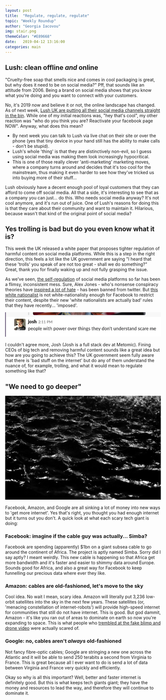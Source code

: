 ```yaml
---
layout: post
title:  "Regulate, regulate, regulate"
topic: "Weekly Roundup"
author: "Georgia Iacovou"
img: stair.png
themeColor: "#E89668"
date:   2019-04-12 13:16:00
categories: main
---
```


## Lush: clean offline *and* online

"Cruelty-free soap that smells nice and comes in cool packaging is great, but why does it need to be on social media?" Pff, that sounds like an attitude from 2006. Being a brand on social media shows that you know what you're doing and you want to connect with your customers.

No, it's 2019 now and believe it or not, the online landscape has changed. As of next week, [Lush UK are putting all their social media channels straight in the bin](https://www.instagram.com/lush/p/Bv_F76GFOZw/?utm_source=ig_share_sheet&igshid=16gblwnkf00sq). While one of my initial reactions was, "hey that's cool", my other reaction was "who do you think you are? Reactivate your facebook page NOW". Anyway, what does this mean?

- By next week you can talk to Lush via live chat on their site or over the phone (yes that tiny device in your hand still has the ability to make calls - don't be stupid).
- Lush's whole 'thing' is that they are distinctively non-evil, so I guess using social media was making them look increasingly hypocritical.
- This is one of those really clever 'anti-marketing' marketing moves, where a company turns around and decides that it's too cool for the mainstream, thus making it even harder to see how they've tricked us into buying more of their stuff...

Lush obviously have a decent enough pool of loyal customers that they can afford to come off social media. All that a side, it's interesting to see that as a company you can just... do this. Who needs social media anyway? It's not cool anymore, and it's run out of juice. One of Lush's reasons for doing this is that they care about their community and want to maintain it. Hilarious, because wasn't that kind of the original point of social media?

## Yes trolling is bad but do you even know what it is?

This week the UK released a white paper that proposes tighter regulation of harmful content on social media platforms. While this is a step in the right direction, this feels a lot like the UK government are saying "I heard that these 'trolls' you speak of are not too great - shall we do something?" Great, thank you for finally waking up and not fully grasping the issue. 

As we've seen, [the self-regulation](https://www.theverge.com/2019/2/25/18229714/cognizant-facebook-content-moderator-interviews-trauma-working-conditions-arizona) of social media platforms so far has been a flimsy, inconsistent mess. Sure, Alex Jones - who's nonsense conspiracy theories have [inspired a lot of hate](https://www.esquire.com/news-politics/a26339067/sandy-hook-parents-depose-alex-jones-parkland-anniversary/) - has been banned from twitter. But [this white nationalist](https://www.huffingtonpost.co.uk/entry/facebook-white-nationalism-faith-goldy-video_n_5ca37bade4b0f2df8669c196) is not white-nationalisty enough for Facebook to restrict their content, despite their new 'white nationalists are actually bad' rules that they have recently... 'imposed'.

![](/images/josh.png)

I couldn't agree more, Josh (Josh is a full stack dev at Metomic). Fining CEOs of big tech and removing harmful content sounds like a great idea but how are you going to achieve this? The UK government seem fully aware that there is 'bad stuff on the internet' but do any of them understand the nuance of, for example, trolling, and what it would mean to regulate something like that?

## "We need to go deeper"

![](/images/deeper.jpg)

Facebook, Amazon, and Google are all sinking a lot of money into new ways to 'get more internet'. Yes that's right, you thought you had enough internet but it turns out you don't. A quick look at what each scary tech giant is doing:

### Facebook: imagine if the cable guy was actually... Simba?

Facebook are spending (apparently) $1bn on a giant subsea cable to go around the continent of Africa. The project is aptly named Simba. Sorry did I say aptly? I meant weirdly. This new cable is happening so that Africa get more bandwidth and it's faster and easier to shimmy data around Europe. Sounds good for Africa, and also a great way for Facebook to keep funnelling our precious data where ever they like.

### Amazon: cables are old-fashioned, let's move to the sky

Cool idea. No wait I mean, scary idea. Amazon will literally put 3,236 low-orbit satellites into the sky in the next few years. These satellites (or, 'menacing constellation of internet-robots') will provide high-speed internet for communities that still do not have internet. This is good. But god dammit, Amazon - it's like you ran out of areas to dominate on earth so now you're expanding to space. This is what people who [trembled at the fake blimp and drone video](https://blog.metomic.io/main/2019/04/05/blimpy-mcblimpface.html) were actually scared of.

### Google: no, cables aren't *always* old-fashioned

Not fancy fibre-optic cables; Google are stringing a new one across the Atlantic and it will be able to send 250 terabits a second from Virginia to France. This is great because all I ever want to do is send a lot of data between Virginia and France very quickly and efficiently.

Okay so why is all this important? Well, better and faster internet is definitely good. But this is what keeps tech giants giant; they have the money and resources to lead the way, and therefore they will continue to dominate it.
